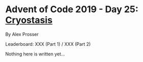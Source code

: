 # Advent of Code 2019 - Day 25: [Cryostasis](https://adventofcode.com/2019/day/25)
By Alex Prosser

Leaderboard: XXX (Part 1) / XXX (Part 2)

Nothing here is written yet...